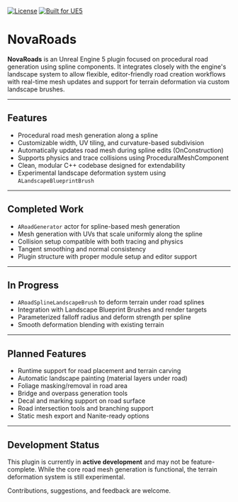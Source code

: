 [![License](https://img.shields.io/badge/license-Beta%20Non--Commercial-yellow)](https://github.com/EpicChallengerKP/NovaRoads?tab=License-1-ov-file) 
[![Built for UE5](https://img.shields.io/badge/built%20for-UE5-5e5eff)](https://www.unrealengine.com/) <br>

# NovaRoads

**NovaRoads** is an Unreal Engine 5 plugin focused on procedural road generation using spline components. It integrates closely with the engine's landscape system to allow flexible, editor-friendly road creation workflows with real-time mesh updates and support for terrain deformation via custom landscape brushes.

---

## Features

- Procedural road mesh generation along a spline
- Customizable width, UV tiling, and curvature-based subdivision
- Automatically updates road mesh during spline edits (OnConstruction)
- Supports physics and trace collisions using ProceduralMeshComponent
- Clean, modular C++ codebase designed for extendability
- Experimental landscape deformation system using `ALandscapeBlueprintBrush`

---

## Completed Work

- `ARoadGenerator` actor for spline-based mesh generation
- Mesh generation with UVs that scale uniformly along the spline
- Collision setup compatible with both tracing and physics
- Tangent smoothing and normal consistency
- Plugin structure with proper module setup and editor support

---

## In Progress

- `ARoadSplineLandscapeBrush` to deform terrain under road splines
- Integration with Landscape Blueprint Brushes and render targets
- Parameterized falloff radius and deform strength per spline
- Smooth deformation blending with existing terrain

---

## Planned Features

- Runtime support for road placement and terrain carving
- Automatic landscape painting (material layers under road)
- Foliage masking/removal in road area
- Bridge and overpass generation tools
- Decal and marking support on road surface
- Road intersection tools and branching support
- Static mesh export and Nanite-ready options

---

## Development Status

This plugin is currently in **active development** and may not be feature-complete. While the core road mesh generation is functional, the terrain deformation system is still experimental.

Contributions, suggestions, and feedback are welcome.
